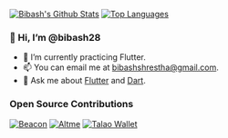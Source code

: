 [![Bibash's Github Stats](https://github-readme-stats.vercel.app/api?username=bibash28&count_private=true&theme=transparent&show_icons=true&rank_icon=percentile&line_height=24)](https://github.com/felangel)
[![Top Languages](https://github-readme-stats.vercel.app/api/top-langs/?username=bibash28&layout=compact&langs_count=8&theme=transparent&size_weight=0.7&count_weight=0.3)](https://github.com/anuraghazra/github-readme-stats)

### 👋 Hi, I’m @bibash28 

- 🌱 I’m currently practicing Flutter. 
- 📫 You can email me at bibashshrestha@gmail.com.
- 💬 Ask me about [Flutter](https://flutter.dev) and [Dart](https://dart.dev).

### Open Source Contributions

[![Beacon](https://github-readme-stats.vercel.app/api/pin?username=TalaoDAO&repo=beacon)](https://github.com/TalaoDAO/beacon)
[![Altme](https://github-readme-stats.vercel.app/api/pin?username=TalaoDAO&repo=AltMe)](https://github.com/TalaoDAO/Altme)
[![Talao Wallet](https://github-readme-stats.vercel.app/api/pin?username=TalaoDAO&repo=talao-wallet)](https://github.com/TalaoDAO/talao-wallet)


<!---
bibash28/bibash28 is a ✨ special ✨ repository because its `README.md` (this file) appears on your GitHub profile.
You can click the Preview link to take a look at your changes.
--->
